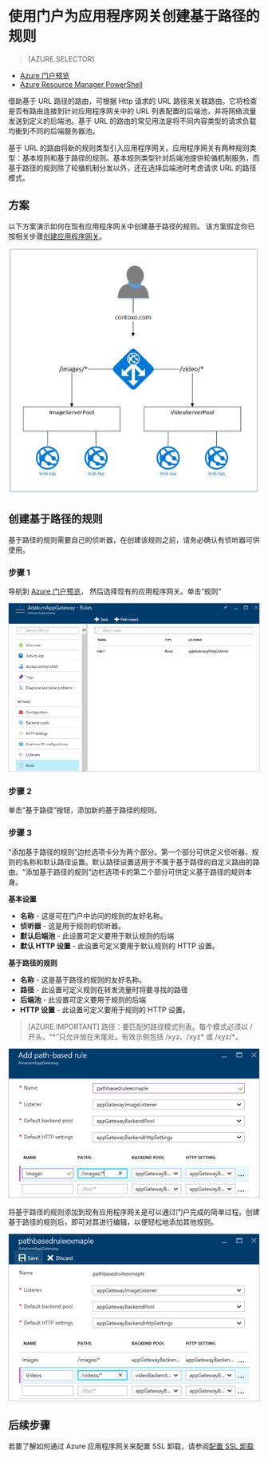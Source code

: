 <properties
   pageTitle="使用门户为应用程序网关创建基于路径的规则 | Azure"
   description="了解如何使用门户为应用程序网关创建基于路径的规则"
   services="application-gateway"
   documentationCenter="na"
   authors="georgewallace"
   manager="carmonm"
   editor=""
   tags="azure-resource-manager"
/>  

<tags  
   ms.service="application-gateway"
   ms.devlang="na"
   ms.topic="article"
   ms.tgt_pltfrm="na"
   ms.workload="infrastructure-services"
   ms.date="11/16/2016"
   wacn.date="12/30/2016"
   ms.author="gwallace" />  


# 使用门户为应用程序网关创建基于路径的规则

> [AZURE.SELECTOR]
- [Azure 门户预览](/documentation/articles/application-gateway-create-url-route-portal/)
- [Azure Resource Manager PowerShell](/documentation/articles/application-gateway-create-url-route-arm-ps/)

借助基于 URL 路径的路由，可根据 Http 请求的 URL 路径来关联路由。它将检查是否有路由连接到针对应用程序网关中的 URL 列表配置的后端池，并将网络流量发送到定义的后端池。基于 URL 的路由的常见用法是将不同内容类型的请求负载均衡到不同的后端服务器池。

基于 URL 的路由将新的规则类型引入应用程序网关。应用程序网关有两种规则类型：基本规则和基于路径的规则。基本规则类型针对后端池提供轮循机制服务，而基于路径的规则除了轮循机制分发以外，还在选择后端池时考虑请求 URL 的路径模式。



## 方案

以下方案演示如何在现有应用程序网关中创建基于路径的规则。
该方案假定你已按相关步骤[创建应用程序网关](/documentation/articles/application-gateway-create-gateway-portal/)。

![url 路由][scenario]  


## <a name="createrule"></a>创建基于路径的规则

基于路径的规则需要自己的侦听器，在创建该规则之前，请务必确认有侦听器可供使用。

### 步骤 1

导航到 [Azure 门户预览](http://portal.azure.cn)， 然后选择现有的应用程序网关。单击“规则”

![应用程序网关概述][1]  


### 步骤 2

单击“基于路径”按钮，添加新的基于路径的规则。

### 步骤 3

“添加基于路径的规则”边栏选项卡分为两个部分。第一个部分可供定义侦听器、规则的名称和默认路径设置。默认路径设置适用于不属于基于路径的自定义路由的路由。“添加基于路径的规则”边栏选项卡的第二个部分可供定义基于路径的规则本身。

**基本设置**

- **名称** - 这是可在门户中访问的规则的友好名称。
- **侦听器** - 这是用于规则的侦听器。
- **默认后端池** - 此设置可定义要用于默认规则的后端
- **默认 HTTP 设置** - 此设置可定义要用于默认规则的 HTTP 设置。

**基于路径的规则**

- **名称** - 这是基于路径的规则的友好名称。
- **路径** - 此设置可定义规则在转发流量时将要寻找的路径
- **后端池** - 此设置可定义要用于规则的后端
- **HTTP 设置** - 此设置可定义要用于规则的 HTTP 设置。

>[AZURE.IMPORTANT] 路径：要匹配的路径模式列表。每个模式必须以 / 开头，“\*”只允许放在末尾处。有效示例包括 /xyz、/xyz* 或 /xyz/*。

![添加填写了信息的“基于路径的规则”边栏选项卡][2]  


将基于路径的规则添加到现有应用程序网关是可以通过门户完成的简单过程。创建基于路径的规则后，即可对其进行编辑，以便轻松地添加其他规则。

![添加其他基于路径的规则][3]  


## 后续步骤

若要了解如何通过 Azure 应用程序网关来配置 SSL 卸载，请参阅[配置 SSL 卸载](/documentation/articles/application-gateway-ssl-portal/)

[1]: ./media/application-gateway-create-url-route-portal/figure1.png
[2]: ./media/application-gateway-create-url-route-portal/figure2.png
[3]: ./media/application-gateway-create-url-route-portal/figure3.png
[scenario]: ./media/application-gateway-create-url-route-portal/scenario.png

<!---HONumber=Mooncake_1010_2016-->
